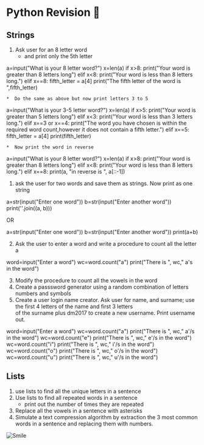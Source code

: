 # Python Revision :dragon_face:
## Strings
1. Ask user for an 8 letter word 
    * and print only the 5th letter
    
a=input("What is your 8 letter word?")
x=len(a)
if x>8:
	print("Your word is greater than 8 letters long")
elif x<8:
	print("Your word is less than 8 letters long.")
elif x==8:
	fifth_letter = a[4]
	print("The fifth letter of the word is ",fifth_letter)
	
 
    *  Do the same as above but now print letters 3 to 5
    
a=input("What is your 3-5 letter word?")
x=len(a)
if x>5:
	print("Your word is greater than 5 letters long")
elif x<3:
	print("Your word is less than 3 letters long.")
elif x==3 or x==4:
	print("The word you have chosen is within the required word count,however it does not contain a fifth letter.")
elif x==5:
	fifth_letter = a[4]
	print(fifth_letter)  

    
    *  Now print the word in reverse
    
a=input("What is your 8 letter word?")
x=len(a)
if x>8:
	print("Your word is greater than 8 letters long")
elif x<8:
	print("Your word is less than 8 letters long.")
elif x==8:
	print(a, "in reverse is ", a[::-1])
   
	
1. ask the user for two words and save them as strings. Now print as one string

a=str(input("Enter one word"))
b=str(input("Enter another word"))
print(''.join((a, b)))

OR

a=str(input("Enter one word"))
b=str(input("Enter another word"))
print(a+b)

2. Ask the user to enter a word and write a procedure to count all the letter a

word=input("Enter a word")
wc=word.count("a")
print("There is ", wc," a's in the word")

3. Modify the procedure to count all the vowels in the word
4. Create a passsword generator using a random combination of letters numbers and symbols
5. Create a user login name creator. Ask user for name, and surname; use the first 4 letters of the name and first 3 letters  
of the surname plus dm2017 to create a new username. Print username out.

word=input("Enter a word")
wc=word.count("a")
print("There is ", wc," a'/s in the word")
wc=word.count("e")
print("There is ", wc," e'/s in the word")
wc=word.count("i")
print("There is ", wc," i'/s in the word")
wc=word.count("o")
print("There is ", wc," o'/s in the word")
wc=word.count("u")
print("There is ", wc," u'/s in the word")


## Lists
1. use lists to find all the unique letters in a sentence
2. Use lists to find all repeated words in a sentence
    * print out the number of times they are repeated
3. Replace all the vowels in a sentence with asterisks
4. Simulate a text compression algorithm by extraction the 3 most common words in a sentence and replacing them with numbers.


![Smile](http://www.kdnuggets.com/images/cartoon-deep-learning-2nd-place-coffeemaker.jpg)
